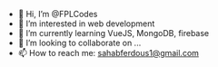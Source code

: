 - 👋 Hi, I’m @FPLCodes
- 👀 I’m interested in web development
- 🌱 I’m currently learning VueJS, MongoDB, firebase
- 💞️ I’m looking to collaborate on ...
- 📫 How to reach me: sahabferdous1@gmail.com

<!---
FPLCodes/FPLCodes is a ✨ special ✨ repository because its `README.md` (this file) appears on your GitHub profile.
You can click the Preview link to take a look at your changes.
--->
